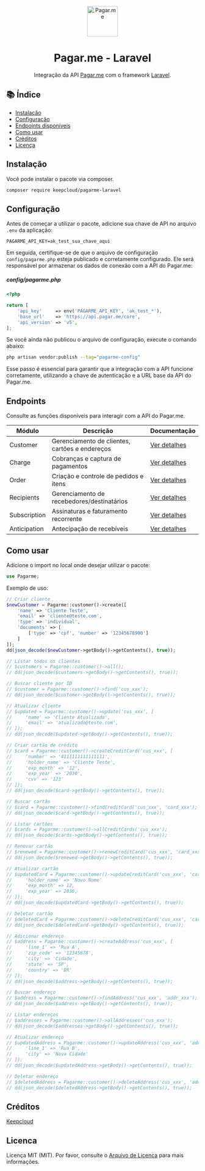 <p align="center">
  <img src="https://avatars.githubusercontent.com/u/3846050?s=200&v=4" alt="Pagar.me" width="80">
</p>

<h1 align="center">
    Pagar.me - Laravel
</h1>

<p align="center">
  Integração da API <a href="https://pagar.me">Pagar.me</a> com o framework <a href="https://laravel.com">Laravel</a>.
</p>

## 📚 Índice

-   [Instalação](#instalação)
-   [Configuração](#configuração)
-   [Endpoints disponíveis](#endpoints)
-   [Como usar](#como-usar)
-   [Créditos](#creditos)
-   [Licença](#licenca)

## Instalação

Você pode instalar o pacote via composer.

```bash
composer require keepcloud/pagarme-laravel
```

## Configuração

Antes de começar a utilizar o pacote, adicione sua chave de API no arquivo `.env` da aplicação:

```env
PAGARME_API_KEY=ak_test_sua_chave_aqui
```

Em seguida, certifique-se de que o arquivo de configuração `config/pagarme.php` esteja publicado e corretamente configurado. Ele será responsável por armazenar os dados de conexão com a API do Pagar.me:

##### config/pagarme.php

```php
<?php

return [
    'api_key'     => env('PAGARME_API_KEY', 'ak_test_*'),
    'base_url'    => 'https://api.pagar.me/core',
    'api_version' => 'v5',
];
```

Se você ainda não publicou o arquivo de configuração, execute o comando abaixo:

```bash
php artisan vendor:publish --tag="pagarme-config"
```

Esse passo é essencial para garantir que a integração com a API funcione corretamente, utilizando a chave de autenticação e a URL base da API do Pagar.me.

## Endpoints

Consulte as funções disponíveis para interagir com a API do Pagar.me.

| Módulo       | Descrição                                      | Documentação                         |
| ------------ | ---------------------------------------------- | ------------------------------------ |
| Customer     | Gerenciamento de clientes, cartões e endereços | [Ver detalhes](docs/CUSTOMER.md)     |
| Charge       | Cobranças e captura de pagamentos              | [Ver detalhes](docs/CHARGE.md)       |
| Order        | Criação e controle de pedidos e itens          | [Ver detalhes](docs/ORDER.md)        |
| Recipients   | Gerenciamento de recebedores/destinatários     | [Ver detalhes](docs/RECIPIENTS.md)   |
| Subscription | Assinaturas e faturamento recorrente           | [Ver detalhes](docs/SUBSCRIPTION.md) |
| Anticipation | Antecipação de recebíveis                      | [Ver detalhes](docs/ANTICIPATION.md) |

## Como usar

Adicione o import no local onde desejar utilizar o pacote:

```php
use Pagarme;
```

Exemplo de uso:

```php
// Criar cliente
$newCustomer = Pagarme::customer()->create([
    'name' => 'Cliente Teste',
    'email' => 'cliente@teste.com',
    'type' => 'individual',
    'documents' => [
        ['type' => 'cpf', 'number' => '12345678900']
    ]
]);
dd(json_decode($newCustomer->getBody()->getContents(), true));

// Listar todos os clientes
// $customers = Pagarme::customer()->all();
// dd(json_decode($customers->getBody()->getContents(), true));

// Buscar cliente por ID
// $customer = Pagarme::customer()->find('cus_xxx');
// dd(json_decode($customer->getBody()->getContents(), true));

// Atualizar cliente
// $updated = Pagarme::customer()->update('cus_xxx', [
//     'name' => 'Cliente Atualizado',
//     'email' => 'atualizado@teste.com',
// ]);
// dd(json_decode($updated->getBody()->getContents(), true));

// Criar cartão de crédito
// $card = Pagarme::customer()->createCreditCard('cus_xxx', [
//     'number' => '4111111111111111',
//     'holder_name' => 'Cliente Teste',
//     'exp_month' => '12',
//     'exp_year' => '2030',
//     'cvv' => '123'
// ]);
// dd(json_decode($card->getBody()->getContents(), true));

// Buscar cartão
// $card = Pagarme::customer()->findCreditCard('cus_xxx', 'card_xxx');
// dd(json_decode($card->getBody()->getContents(), true));

// Listar cartões
// $cards = Pagarme::customer()->allCreditCards('cus_xxx');
// dd(json_decode($cards->getBody()->getContents(), true));

// Renovar cartão
// $renewed = Pagarme::customer()->renewCreditCard('cus_xxx', 'card_xxx');
// dd(json_decode($renewed->getBody()->getContents(), true));

// Atualizar cartão
// $updatedCard = Pagarme::customer()->updateCreditCard('cus_xxx', 'card_xxx', [
//     'holder_name' => 'Novo Nome'
//     'exp_month' => 12,
//     'exp_year' => 2036,
// ]);
// dd(json_decode($updatedCard->getBody()->getContents(), true));

// Deletar cartão
// $deletedCard = Pagarme::customer()->deleteCreditCard('cus_xxx', 'card_xxx');
// dd(json_decode($deletedCard->getBody()->getContents(), true));

// Adicionar endereço
// $address = Pagarme::customer()->createAddress('cus_xxx', [
//     'line_1' => 'Rua A',
//     'zip_code' => '12345678',
//     'city' => 'Cidade',
//     'state' => 'SP',
//     'country' => 'BR'
// ]);
// dd(json_decode($address->getBody()->getContents(), true));

// Buscar endereço
// $address = Pagarme::customer()->findAddress('cus_xxx', 'addr_xxx');
// dd(json_decode($address->getBody()->getContents(), true));

// Listar endereços
// $addresses = Pagarme::customer()->allAddresses('cus_xxx');
// dd(json_decode($addresses->getBody()->getContents(), true));

// Atualizar endereço
// $updatedAddress = Pagarme::customer()->updateAddress('cus_xxx', 'addr_xxx', [
//     'line_1' => 'Rua B',
//     'city' => 'Nova Cidade'
// ]);
// dd(json_decode($updatedAddress->getBody()->getContents(), true));

// Deletar endereço
// $deletedAddress = Pagarme::customer()->deleteAddress('cus_xxx', 'addr_xxx');
// dd(json_decode($deletedAddress->getBody()->getContents(), true));
```

## Créditos

[Keepcloud](https://github.com/Keepcloud)

## Licenca

Licença MIT (MIT). Por favor, consulte o [Arquivo de Licença](LICENSE.md) para mais informações.
